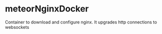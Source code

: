 # meteorNginxDocker
Container to download and configure nginx. It upgrades http connections to websockets
